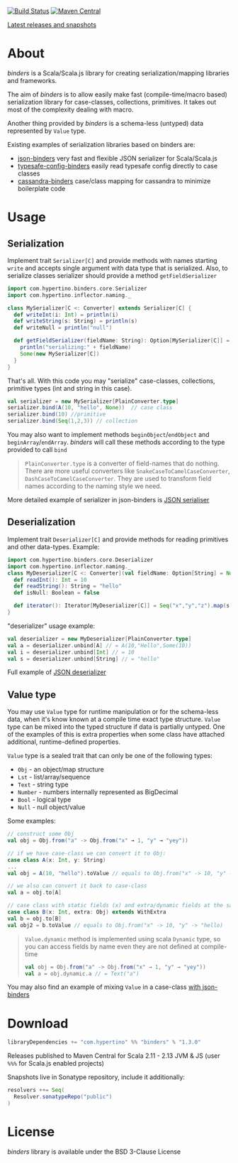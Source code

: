 [![Build Status](https://travis-ci.org/hypertino/binders.svg)](https://travis-ci.org/hypertino/binders)
[![Maven Central](https://maven-badges.herokuapp.com/maven-central/com.hypertino/binders_2.13/badge.svg)](https://maven-badges.herokuapp.com/maven-central/com.hypertino/binders_2.13)

[ Latest releases and snapshots](https://oss.sonatype.org/#nexus-search;gav~com.hypertino~binders_*~~~)

# About

_binders_ is a Scala/Scala.js library for creating serialization/mapping libraries and frameworks. 

The aim of _binders_ 
is to allow easily make fast (compile-time/macro based) serialization library for case-classes, collections, primitives. 
It takes out most of the complexity dealing with macro.

Another thing provided by _binders_ is a schema-less (untyped) data represented by `Value` type.

Existing examples of serialization libraries based on binders are:
- [json-binders](https://github.com/hypertino/json-binders) very fast and flexible JSON serializer for Scala/Scala.js
- [typesafe-config-binders](https://github.com/hypertino/typesafe-config-binders) easily read typesafe config directly to case classes 
- [cassandra-binders](https://github.com/hypertino/cassandra-binders) case/class mapping for cassandra to minimize boilerplate code

# Usage

## Serialization

Implement trait `Serializer[C]` and provide methods with names starting `write` and accepts single argument with data 
type that is serialized. Also, to serialize classes serializer should provide a method `getFieldSerializer`

```scala
import com.hypertino.binders.core.Serializer
import com.hypertino.inflector.naming._

class MySerializer[C <: Converter] extends Serializer[C] {
  def writeInt(i: Int) = println(i)
  def writeString(s: String) = println(s)
  def writeNull = println("null")

  def getFieldSerializer(fieldName: String): Option[MySerializer[C]] = {
    println("serializing:" + fieldName)
    Some(new MySerializer[C])
  }
}
```
That's all. With this code you may "serialize" case-classes, collections, primitive types (int and string in this case).

```scala
val serializer = new MySerializer[PlainConverter.type]
serializer.bind(A(10, "hello", None))  // case class
serializer.bind(10) //primitive 
serializer.bind(Seq(1,2,3)) // collection
```

You may also want to implement methods `beginObject`/`endObject` and `beginArray`/`endArray`. _binders_ will call these 
methods according to the type provided to call `bind`

> `PlainConverter.type` is a converter of field-names that do nothing. There are more useful converters like `SnakeCaseToCamelCaseConverter`,
`DashCaseToCamelCaseConverter`. They are used to transform field names according to the naming style we need.  

More detailed example of serializer in json-binders is [JSON serialiser](https://github.com/hypertino/json-binders/blob/master/jsonBinders/shared/src/main/scala/com/hypertino/binders/json/JsonSerializer.scala) 

## Deserialization

Implement trait `Deserializer[C]` and provide methods for reading primitives and other data-types. Example:

```scala
import com.hypertino.binders.core.Deserializer
import com.hypertino.inflector.naming._
class MyDeserializer[C <: Converter](val fieldName: Option[String] = None) extends Deserializer[C] {
  def readInt(): Int = 10
  def readString(): String = "hello"
  def isNull: Boolean = false

  def iterator(): Iterator[MyDeserializer[C]] = Seq("x","y","z").map(s => new MyDeserializer[C](Some(s))).toIterator
}
```

"deserializer" usage example:

```scala
val deserializer = new MyDeserializer[PlainConverter.type]
val a = deserializer.unbind[A] // = A(10,"Hello",Some(10))
val i = deserializer.unbind[Int] // = 10
val s = deserializer.unbind[String] // = "hello"
```

Full example of [JSON deserializer](https://github.com/hypertino/json-binders/blob/master/jsonBinders/shared/src/main/scala/com/hypertino/binders/json/JsonDeserializer.scala)

## Value type

You may use `Value` type for runtime manipulation or for the schema-less data, when it's know known at a compile time
exact type structure. `Value` type can be mixed into the typed structure if data is partially untyped. One of the
examples of this is extra properties when some class have attached additional, runtime-defined properties.  

`Value` type is a sealed trait that can only be one of the following types:

- `Obj` - an object/map structure
- `Lst` - list/array/sequence
- `Text` - string type
- `Number` - numbers internally represented as BigDecimal
- `Bool` - logical type
- `Null` - null object/value

Some examples:

```scala
// construct some Obj
val obj = Obj.from("a" -> Obj.from("x" → 1, "y" → "yey"))

// if we have case-class we can convert it to Obj:
case class A(x: Int, y: String)  
...
val obj = A(10, "hello").toValue // equals to Obj.from("x" -> 10, "y" -> "hello)

// we also can convert it back to case-class
val a = obj.to[A]

// case class with static fields (x) and extra/dynamic fields at the same level
case class B(x: Int, extra: Obj) extends WithExtra 
val b = obj.to[B]
val obj2 = b.toValue // equals to Obj.from("x" -> 10, "y" -> "hello)

```

> `Value.dynamic` method is implemented using scala `Dynamic` type, so you can access fields by name even they 
> are not defined at compile-time 
> 
> ```scala
> val obj = Obj.from("a" -> Obj.from("x" → 1, "y" → "yey"))
> val a = obj.dynamic.a // = Text("a")
> ```


You may also find an example of mixing `Value` in a case-class [with json-binders](https://github.com/hypertino/json-binders#schemalesscustom-fields)

# Download

```sbt
libraryDependencies += "com.hypertino" %% "binders" % "1.3.0"
```
Releases published to Maven Central for Scala 2.11 - 2.13 JVM & JS (user `%%%` for Scala.js enabled projects)

Snapshots live in Sonatype repository, include it additionally:
```sbt
resolvers ++= Seq(
  Resolver.sonatypeRepo("public")
)
```

# License

_binders_ library is available under the BSD 3-Clause License



